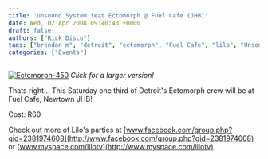 ```yaml
---
title: 'Unsound System feat Ectomorph @ Fuel Cafe (JHB)'
date: Wed, 02 Apr 2008 09:40:43 +0000
draft: false
authors: ["Rick Disco"]
tags: ["brendan m", "detroit", "ectomorph", "Fuel Cafe", "lilo", "Unsound System"]
categories: ["Events"]
---
```


[![Ectomorph-450](/wp-content/uploads/2008/04/5-04-08-450.jpg)](/wp-content/uploads/2008/04/5-04-08.jpg "Ectomorph-450") _Click for a larger version!_

Thats right... This Saturday one third of Detroit's Ectomorph crew will be at Fuel Cafe, Newtown JHB!

Cost: R60

Check out more of Lilo's parties at [www.facebook.com/group.php?gid=2381974608](http://www.facebook.com/group.php?gid=2381974608) or [www.myspace.com/lilotv](http://www.myspace.com/lilotv)